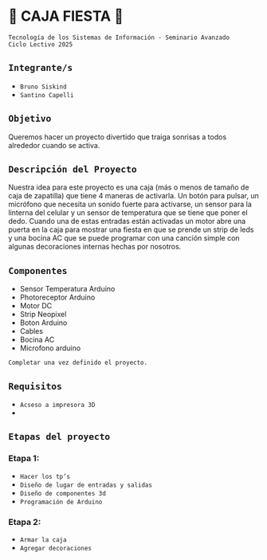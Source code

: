# **🎈 CAJA FIESTA 🎉**

`Tecnología de los Sistemas de Información - Seminario Avanzado`  
`Ciclo Lectivo 2025`

## **`Integrante/s`**

* `Bruno Siskind`  
* `Santino Capelli`

## **`Objetivo`**

Queremos hacer un proyecto divertido que traiga sonrisas a todos alrededor cuando se activa.

## **`Descripción del Proyecto`**

Nuestra idea para este proyecto es una caja (más o menos de tamaño de caja de zapatilla) que tiene 4 maneras de activarla. Un botón para pulsar, un micrófono que necesita un sonido fuerte para activarse, un sensor para la linterna del celular y un sensor de temperatura que se tiene que poner el dedo. Cuando una de estas entradas están activadas un motor abre una puerta en la caja para mostrar una fiesta en que se prende un strip de leds y una bocina AC que se puede programar con una canción simple con algunas decoraciones internas hechas por nosotros.

## **`Componentes`** 

* Sensor Temperatura Arduino  
* Photoreceptor Arduino  
* Motor DC  
* Strip Neopixel  
* Boton Arduino  
* Cables  
* Bocina AC  
* Microfono arduino

`Completar una vez definido el proyecto.`

## **`Requisitos`**

* `Acseso a impresora 3D`  
* 

## **`Etapas del proyecto`**

### **Etapa 1:**

* `Hacer los tp’s`  
* `Diseño de lugar de entradas y salidas`   
* `Diseño de componentes 3d`  
* `Programación de Arduino`

### **Etapa 2:**

* `Armar la caja`  
* `Agregar decoraciones`
